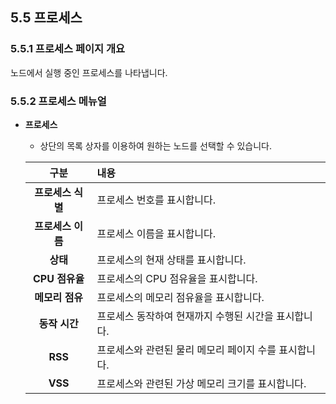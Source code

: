 ## 5.5 프로세스

### 5.5.1 프로세스 페이지 개요

노드에서 실행 중인 프로세스를 나타냅니다.

### 5.5.2 프로세스 메뉴얼

* **프로세스**
    * 상단의 목록 상자를 이용하여 원하는 노드를 선택할 수 있습니다.

    | 구분            | 내용 |
    | :---:           | :--- |
    | **프로세스 식별** | 프로세스 번호를 표시합니다. |
    | **프로세스 이름** | 프로세스 이름을 표시합니다. |
    | **상태** | 프로세스의 현재 상태를 표시합니다. |
    | **CPU 점유율** | 프로세스의 CPU 점유율을 표시합니다. |
    | **메모리 점유** | 프로세스의 메모리 점유율을 표시합니다. |
    | **동작 시간** | 프로세스 동작하여 현재까지 수행된 시간을 표시합니다. |
    | **RSS** | 프로세스와 관련된 물리 메모리 페이지 수를 표시합니다. |
    | **VSS** | 프로세스와 관련된 가상 메모리 크기를 표시합니다. |
